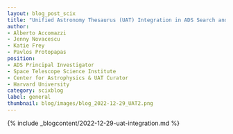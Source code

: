 ```yaml
---
layout: blog_post_scix
title: "Unified Astronomy Thesaurus (UAT) Integration in ADS Search and Discovery"
author:
- Alberto Accomazzi
- Jenny Novacescu
- Katie Frey
- Pavlos Protopapas
position:
- ADS Principal Investigator
- Space Telescope Science Institute
- Center for Astrophysics & UAT Curator
- Harvard University
category: scixblog
label: general
thumbnail: blog/images/blog_2022-12-29_UAT2.png
---
```


{% include _blogcontent/2022-12-29-uat-integration.md %}